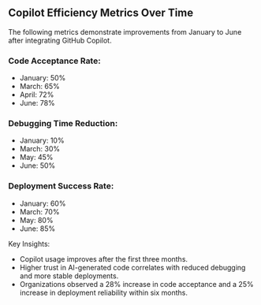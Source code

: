 <!-- Copilot Prompt: "Track GitHub Copilot's impact on code acceptance, debugging time, and deployment success." -->

## Copilot Efficiency Metrics Over Time

The following metrics demonstrate improvements from January to June after integrating GitHub Copilot.

### Code Acceptance Rate:
- January: 50%
- March: 65%
- April: 72%
- June: 78%

### Debugging Time Reduction:
- January: 10%
- March: 30%
- May: 45%
- June: 50%

### Deployment Success Rate:
- January: 60%
- March: 70%
- May: 80%
- June: 85%

Key Insights:
- Copilot usage improves after the first three months.
- Higher trust in AI-generated code correlates with reduced debugging and more stable deployments.
- Organizations observed a 28% increase in code acceptance and a 25% increase in deployment reliability within six months.

